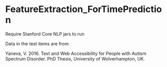 # FeatureExtraction_ForTimePrediction
Require Stanford Core NLP jars to run

Data in the test items are from 

Yaneva, V. 2016. Text and Web Accessibility for People with Autism Spectrum Disorder. PhD Thesis, University of Wolverhampton, UK.

